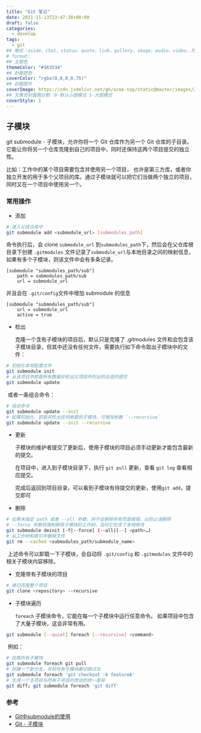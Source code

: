 ```yaml
---
title: "Git 笔记"
date: 2021-11-13T23:47:38+08:00
draft: false
categories: 
  - develop
tags: 
  - git
## 格式：aside、chat、status、quote、link、gallery、image、audio、video，为空则代表标准格式
# format: 
## 主题色
themeColor: "#363534"
## 封面颜色
coverColor: "rgba(0,0,0,0.75)"
## 封面图片
coverImage: https://cdn.jsdelivr.net/gh/acme-top/static@master/images/2021/11/20211113234817-git.png
## 文章页封面图分割：0-默认小图模式 1-大图模式
coverStyle: 1
---
```


## 子模块

git submodule - 子模块，允许你将一个 Git 仓库作为另一个 Git 仓库的子目录。 它能让你将另一个仓库克隆到自己的项目中，同时还保持这两个项目提交的独立性。

比如：工作中的某个项目需要包含并使用另一个项目， 也许是第三方库，或者你独立开发的用于多个父项目的库。通过子模块就可以把它们当做两个独立的项目，同时又在一个项目中使用另一个。

### 常用操作



- 添加

```bash
# 进入父级仓库中
git submodule add <submodule_url> [submodules_path]
```

命令执行后，会 clone `submodule_url` 到`submodules_path`下，然后会在父仓库根目录下创建 `.gitmodules` 文件记录了`submodule_url`与本地目录之间的映射信息，如果有多个子模块，则该文件中会有多条记录。

```config
[submodule "submodules_path/sub"]
	path = submodules_path/sub
	url = submodule_url
```

并且会在 `.git/config`文件中增加 submodule 的信息

```config
[submodule "submodules_path/sub"]
	url = submodule_url
	active = true
```

- 检出

    克隆一个含有子模块的项目后，默认只是克隆了 .gitmodules  文件和会包含该子模块目录，但其中还没有任何文件，需要执行如下命令取出子模块中的文件：

```bash
# 初始化本地配置文件
git submodule init
# 从该项目中抓取所有数据并检出父项目中列出的合适的提交
git submodule update
```

​		或者一条组合命令：

```bash
# 组合命令
git submodule update --init
# 如需初始化、抓取并检出任何嵌套的子模块，可增加参数 `--recursive`
git submodule update --init --recursive
```

- 更新

    子模块的维护者提交了更新后，使用子模块的项目必须手动更新才能包含最新的提交。

    在项目中，进入到子模块目录下，执行 `git pull` 更新，查看 `git log` 查看相应提交。

    完成后返回到项目目录，可以看到子模块有待提交的更新，使用`git add`，提交即可

- 删除

```bash
# 如果未指定 path 或者 --all 参数，并不会删除所有而是报错，以防止误删除
# --force 参数将强制移除子模块的工作树，及时它包含了本地修改
git submodule deinit [-f|--force] (--all|[--] <path>…)
# 从工作树和索引中删除文件
git rm --cached <submodules_path/submodule_name>
```

​		上述命令可以卸载一下子模块，会自动将 `.git/config` 和 `.gitmodules` 文件中的相关子模块内容移除。

- 克隆带有子模块的项目

```bash
# 递归克隆整个项目
git clone <repository> --recursive
```

- 子模块遍历

    `foreach` 子模块命令，它能在每一个子模块中运行任意命令。 如果项目中包含了大量子模块，这会非常有用。

```bash
git submodule [--quiet] foreach [--recursive] <command>
```

​		例如：

```bash
# 拉取所有子模块
git submodule foreach git pull
# 创建一个新分支，并将所有子模块都切换过去
git submodule foreach 'git checkout -b featureA'
# 生成一个主项目与所有子项目的改动的统一差异
git diff; git submodule foreach 'git diff'
```

### 参考

- [Git中submodule的使用](https://zhuanlan.zhihu.com/p/87053283)
- [Git - 子模块](https://git-scm.com/book/zh/v2/Git-工具-子模块)
